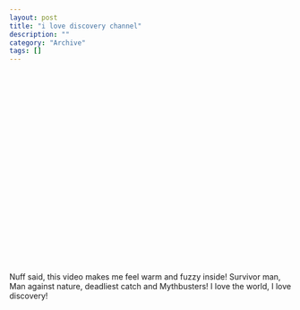 ```yaml
--- 
layout: post 
title: "i love discovery channel"
description: ""
category: "Archive"
tags: []
---  
```

<object width="425" height="344"><param name="movie" value="http://www.youtube.com/v/V5BxymuiAxQ&hl=en&fs=1"></param><param name="allowFullScreen" value="true"></param><embed src="http://www.youtube.com/v/V5BxymuiAxQ&hl=en&fs=1" type="application/x-shockwave-flash" allowfullscreen="true" width="425" height="344"></embed></object>
<p>Nuff said, this video makes me feel warm and fuzzy inside! Survivor man, Man against nature, deadliest catch and Mythbusters! I love the world, I love discovery!</p>
